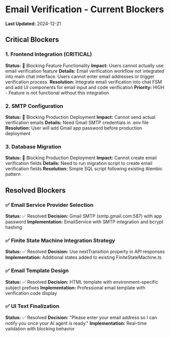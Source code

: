 # Email Verification - Current Blockers

**Last Updated:** 2024-12-21
## Critical Blockers

### 1. Frontend Integration (CRITICAL)
**Status:** 🔴 Blocking Feature Functionality
**Impact:** Users cannot actually use email verification feature
**Details:** Email verification workflow not integrated into main chat interface. Users cannot enter email addresses or trigger verification process.
**Resolution:** Integrate email verification into chat FSM and add UI components for email input and code verification
**Priority:** HIGH - Feature is not functional without this integration

### 2. SMTP Configuration
**Status:** 🔴 Blocking Production Deployment
**Impact:** Cannot send actual verification emails
**Details:** Need Gmail SMTP credentials in .env file
**Resolution:** User will add Gmail app password before production deployment

### 3. Database Migration
**Status:** 🔴 Blocking Production Deployment
**Impact:** Cannot create email verification fields
**Details:** Need to run migration script to create email verification fields
**Resolution:** Simple SQL script following existing Alembic pattern

## Resolved Blockers

### ✅ Email Service Provider Selection
**Status:** ✅ Resolved
**Decision:** Gmail SMTP (smtp.gmail.com:587) with app password
**Implementation:** EmailService with SMTP integration and bcrypt hashing

### ✅ Finite State Machine Integration Strategy
**Status:** ✅ Resolved
**Decision:** Use nextTransition property in API responses
**Implementation:** Additional states added to existing FiniteStateMachine.ts

### ✅ Email Template Design
**Status:** ✅ Resolved
**Decision:** HTML template with environment-specific subject prefixes
**Implementation:** Professional email template with verification code display

### ✅ UI Text Finalization
**Status:** ✅ Resolved
**Decision:** "Please enter your email address so I can notify you once your AI agent is ready."
**Implementation:** Real-time validation with blocking behavior 